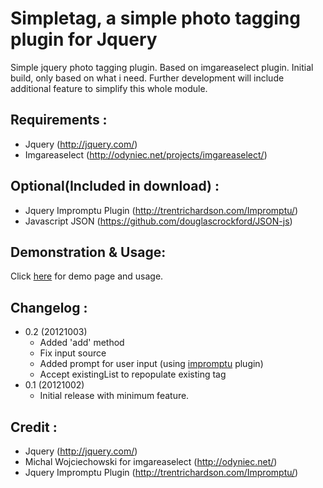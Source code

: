 Simpletag, a simple photo tagging plugin for Jquery
===================================================

Simple jquery photo tagging plugin. Based on imgareaselect plugin. Initial build, only based on what i need. Further development will include additional feature to simplify this whole module.

<h2>Requirements :</h2>
<ul>
  <li>Jquery (<a href="http://jquery.com/" target="_blank">http://jquery.com/</a>)</li>
  <li>Imgareaselect (<a href="http://odyniec.net/projects/imgareaselect/" target="_blank">http://odyniec.net/projects/imgareaselect/</a>)</li>
</ul>

<h2>Optional(Included in download) :</h2>
<ul>
	 <li>Jquery Impromptu Plugin (<a href="http://trentrichardson.com/Impromptu/" target="_blank">http://trentrichardson.com/Impromptu/</a>)</li>
	 <li>Javascript JSON (<a href="https://github.com/douglascrockford/JSON-js" target="_blank">https://github.com/douglascrockford/JSON-js</a>)</li>
</ul>

<h2>Demonstration & Usage:</h2>
Click <a href="http://petalyaa.github.com/simpletag" target="_blank">here</a> for demo page and usage.

<h2>Changelog :</h2>
<ul>
	<li>0.2 (20121003)
  	<ul>
  		<li>Added 'add' method</li>
  		<li>Fix input source</li>
  		<li>Added prompt for user input (using <a href="http://trentrichardson.com/Impromptu/" target="_blank">impromptu</a> plugin)</li>
  		<li>Accept existingList to repopulate existing tag</li>
  	</ul>
  </li>
  <li>0.1 (20121002)
    <ul>
      <li>Initial release with minimum feature.</li>
    </ul>
  </li>
</ul>

<h2>Credit :</h2>
<ul>
  <li>Jquery (<a href="http://jquery.com/" target="_blank">http://jquery.com/</a>)</li>
  <li>Michal Wojciechowski for imgareaselect (<a href="http://odyniec.net/" target="_blank">http://odyniec.net/</a>)</li>
  <li>Jquery Impromptu Plugin (<a href="http://trentrichardson.com/Impromptu/" target="_blank">http://trentrichardson.com/Impromptu/</a>)</li>
</ul>